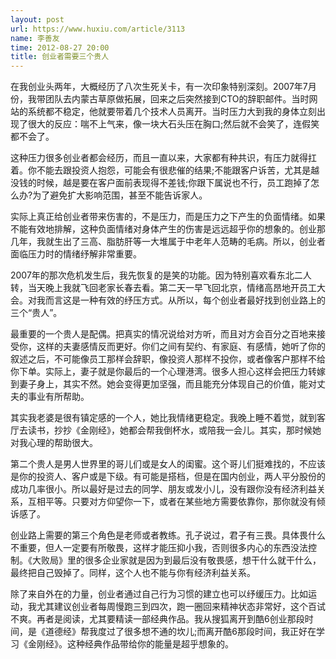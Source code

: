 ```yaml
---
layout: post
url: https://www.huxiu.com/article/3113
name: 李善友
time: 2012-08-27 20:00
title: 创业者需要三个贵人
---
```

在我创业头两年，大概经历了八次生死关卡，有一次印象特别深刻。2007年7月份，我带团队去内蒙古草原做拓展，回来之后突然接到CTO的辞职邮件。当时网站的系统都不稳定，他就要带着几个技术人员离开。当时压力大到我的身体立刻出现了很大的反应：喘不上气来，像一块大石头压在胸口;然后就不会笑了，连假笑都不会了。

这种压力很多创业者都会经历，而且一直以来，大家都有种共识，有压力就得扛着。你不能去跟投资人抱怨，可能会有很悲催的结果;不能跟客户诉苦，尤其是越没钱的时候，越是要在客户面前表现得不差钱;你跟下属说也不行，员工跑掉了怎么办?为了避免扩大影响范围，甚至不能告诉家人。

实际上真正给创业者带来伤害的，不是压力，而是压力之下产生的负面情绪。如果不能有效地排解，这种负面情绪对身体产生的伤害是远远超乎你的想象的。创业那几年，我就生出了三高、脂肪肝等一大堆属于中老年人范畴的毛病。所以，创业者面临压力时的情绪纾解非常重要。

2007年的那次危机发生后，我先恢复的是笑的功能。因为特别喜欢看东北二人转，当天晚上我就飞回老家长春去看。第二天一早飞回北京，情绪高昂地开员工大会。对我而言这是一种有效的纾压方式。从所以，每个创业者最好找到创业路上的三个“贵人”。

最重要的一个贵人是配偶。把真实的情况说给对方听，而且对方会百分之百地来接受你，这样的夫妻感情反而更好。你们之间有契约、有家庭、有感情，她听了你的叙述之后，不可能像员工那样会辞职，像投资人那样不投你，或者像客户那样不给你下单。实际上，妻子就是你最后的一个心理港湾。很多人担心这样会把压力转嫁到妻子身上，其实不然。她会变得更加坚强，而且能充分体现自己的价值，能对丈夫的事业有所帮助。

其实我老婆是很有镇定感的一个人，她比我情绪更稳定。我晚上睡不着觉，就到客厅去读书，抄抄《金刚经》，她都会帮我倒杯水，或陪我一会儿。其实，那时候她对我心理的帮助很大。

第二个贵人是男人世界里的哥儿们或是女人的闺蜜。这个哥儿们挺难找的，不应该是你的投资人、客户或是下级。有可能是搭档，但是在国内创业，两人平分股份的成功几率很小。所以最好是过去的同学、朋友或发小儿，没有跟你没有经济利益关系，互相平等。只要对方仰望你一下，或者在某些地方需要依靠你，那你就没有倾诉感了。

创业路上需要的第三个角色是老师或者教练。孔子说过，君子有三畏。具体畏什么不重要，但人一定要有所敬畏，这样才能压抑小我，否则很多内心的东西没法控制。《大败局》里的很多企业家就是因为到最后没有敬畏感，想干什么就干什么，最终把自己毁掉了。同样，这个人也不能与你有经济利益关系。

除了来自外在的力量，创业者通过自己行为习惯的建立也可以纾缓压力。比如运动，我尤其建议创业者每周慢跑三到四次，跑一圈回来精神状态非常好，这个百试不爽。再者是阅读，尤其要精读一部经典作品。我从搜狐离开到酷6创业那段时间，是《道德经》帮我度过了很多想不通的坎儿;而离开酷6那段时间，我正好在学习《金刚经》。这种经典作品带给你的能量是超乎想象的。

